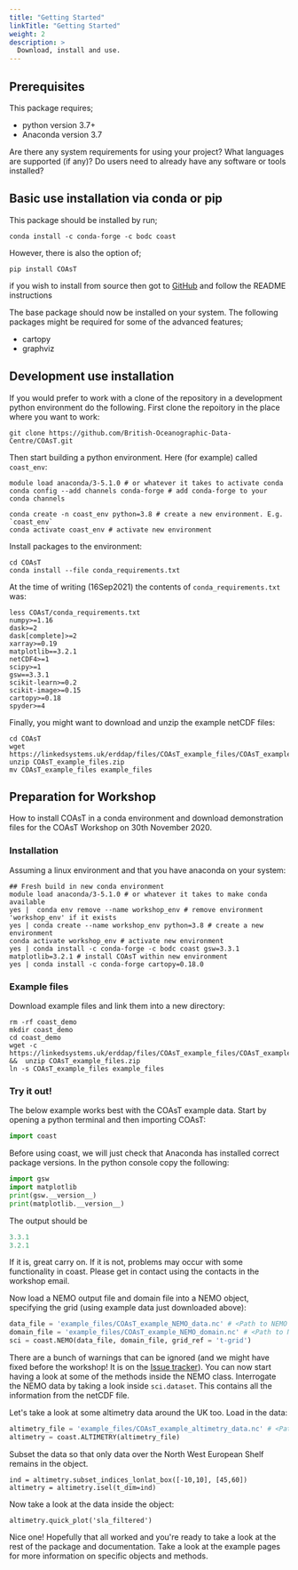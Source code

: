 ```yaml
---
title: "Getting Started"
linkTitle: "Getting Started"
weight: 2
description: >
  Download, install and use.
---
```


## Prerequisites

This package requires;
- python version 3.7+
- Anaconda version 3.7

Are there any system requirements for using your project? What languages are supported (if any)? Do users need to already have any software or tools installed?

## Basic use installation via conda or pip

This package should be installed by run;
```shell
conda install -c conda-forge -c bodc coast
```
However, there is also the option of;
```shell
pip install COAsT
```

if you wish to install from source then got to [GitHub](https://github.com/british-oceanographic-data-centre/COAsT) and follow the README instructions

The base package should now be installed on your system. The following packages might be required for some of the advanced features;

- cartopy
- graphviz

## Development use installation

If you would prefer to work with a clone of the repository in a development
python environment do the following. First clone the repoitory in the place
where you want to work:
```
git clone https://github.com/British-Oceanographic-Data-Centre/COAsT.git
```
Then start building a python environment. Here (for example) called ``coast_env``:

```
module load anaconda/3-5.1.0 # or whatever it takes to activate conda
conda config --add channels conda-forge # add conda-forge to your conda channels

conda create -n coast_env python=3.8 # create a new environment. E.g. `coast_env`
conda activate coast_env # activate new environment
```
Install packages to the environment:
```
cd COAsT
conda install --file conda_requirements.txt
```
At the time of writing (16Sep2021) the contents of `conda_requirements.txt` was:
```
less COAsT/conda_requirements.txt
numpy>=1.16
dask>=2
dask[complete]>=2
xarray>=0.19
matplotlib==3.2.1
netCDF4>=1
scipy>=1
gsw==3.3.1
scikit-learn>=0.2
scikit-image>=0.15
cartopy>=0.18
spyder>=4
```

Finally, you might want to download and unzip the example netCDF files:
```
cd COAsT
wget https://linkedsystems.uk/erddap/files/COAsT_example_files/COAsT_example_files.zip
unzip COAsT_example_files.zip
mv COAsT_example_files example_files
```

## Preparation for Workshop

How to install COAsT in a conda environment and download demonstration files
for the COAsT Workshop on 30th November 2020.

### Installation

Assuming a linux environment and that you have anaconda on your system:

```shell
## Fresh build in new conda environment
module load anaconda/3-5.1.0 # or whatever it takes to make conda available
yes |  conda env remove --name workshop_env # remove environment 'workshop_env' if it exists
yes | conda create --name workshop_env python=3.8 # create a new environment
conda activate workshop_env # activate new environment
yes | conda install -c conda-forge -c bodc coast gsw=3.3.1 matplotlib=3.2.1 # install COAsT within new environment
yes | conda install -c conda-forge cartopy=0.18.0
```

### Example files

Download example files and link them into a new directory:

```shell
rm -rf coast_demo
mkdir coast_demo
cd coast_demo
wget -c https://linkedsystems.uk/erddap/files/COAsT_example_files/COAsT_example_files.zip &&  unzip COAsT_example_files.zip
ln -s COAsT_example_files example_files
```

### Try it out!
The below example works best with the COAsT example data. Start by opening a
python terminal and then importing COAsT:
```python
import coast
```
Before using coast, we will just check that Anaconda has installed correct package versions. In the python console copy the following:
```python
import gsw
import matplotlib
print(gsw.__version__)
print(matplotlib.__version__)
```
The output should be
```python
3.3.1
3.2.1
```
If it is, great carry on. If it is not, problems may occur with some functionality in coast. Please get in contact using the contacts in the workshop email.

Now load a NEMO output file and domain file into a NEMO object, specifying the
  grid (using example data just downloaded above):
```python
data_file = 'example_files/COAsT_example_NEMO_data.nc' # <Path to NEMO data file>
domain_file = 'example_files/COAsT_example_NEMO_domain.nc' # <Path to NEMO domain file>
sci = coast.NEMO(data_file, domain_file, grid_ref = 't-grid')
```
There are a bunch of warnings that can be ignored (and we might have fixed before the
  workshop! It is on the [Issue tracker](https://github.com/British-Oceanographic-Data-Centre/COAsT/issues/123)). You can now start having a look at some
  of the methods inside the NEMO class. Interrogate the NEMO data by taking a look inside ``sci.dataset``. This contains all the information from the netCDF file.

Let's take a look at some altimetry data around the UK too. Load in the data:
```python
altimetry_file = 'example_files/COAsT_example_altimetry_data.nc' # <Path to Altimetry data file>
altimetry = coast.ALTIMETRY(altimetry_file)
```
Subset the data so that only data over the North West European Shelf remains in the object.
```
ind = altimetry.subset_indices_lonlat_box([-10,10], [45,60])
altimetry = altimetry.isel(t_dim=ind)
```
Now take a look at the data inside the object:
```
altimetry.quick_plot('sla_filtered')
```

Nice one! Hopefully that all worked and you're ready to take a look at the rest of the
package and documentation. Take a look at the example pages for more information on
specific objects and methods.
